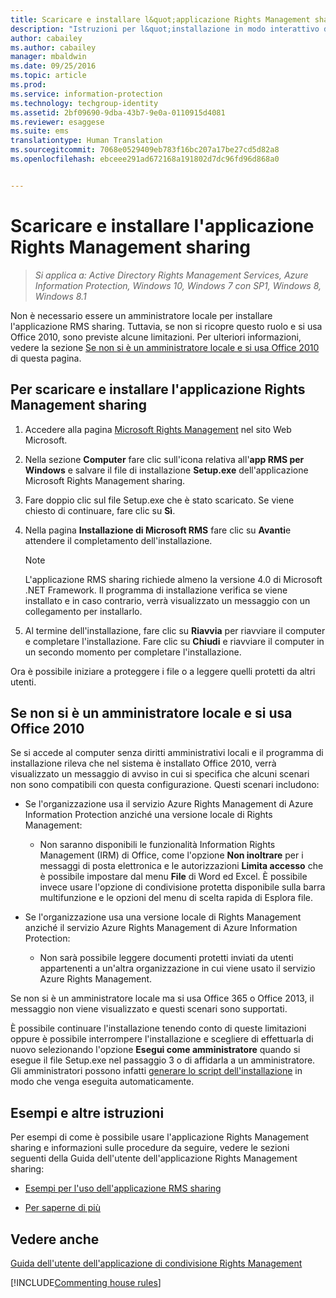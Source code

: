 ```yaml
---
title: Scaricare e installare l&quot;applicazione Rights Management sharing | Azure Information Protection
description: "Istruzioni per l&quot;installazione in modo interattivo dell&quot;applicazione RMS sharing per Windows, affinché sia possibile condividere documenti in modo sicuro con altri utenti."
author: cabailey
ms.author: cabailey
manager: mbaldwin
ms.date: 09/25/2016
ms.topic: article
ms.prod: 
ms.service: information-protection
ms.technology: techgroup-identity
ms.assetid: 2bf09690-9dba-43b7-9e0a-0110915d4081
ms.reviewer: esaggese
ms.suite: ems
translationtype: Human Translation
ms.sourcegitcommit: 7068e0529409eb783f16bc207a17be27cd5d82a8
ms.openlocfilehash: ebceee291ad672168a191802d7dc96fd96d868a0


---
```


# <a name="download-and-install-the-rights-management-sharing-application"></a>Scaricare e installare l'applicazione Rights Management sharing

>*Si applica a: Active Directory Rights Management Services, Azure Information Protection, Windows 10, Windows 7 con SP1, Windows 8, Windows 8.1*

Non è necessario essere un amministratore locale per installare l'applicazione RMS sharing. Tuttavia, se non si ricopre questo ruolo e si usa Office 2010, sono previste alcune limitazioni. Per ulteriori informazioni, vedere la sezione [Se non si è un amministratore locale e si usa Office 2010](#if-you-are-not-a-local-administrator-and-use-office-2010) di questa pagina.

## <a name="to-download-and-install-the-rights-management-sharing-application"></a>Per scaricare e installare l'applicazione Rights Management sharing

1.  Accedere alla pagina [Microsoft Rights Management](http://go.microsoft.com/fwlink/?LinkId=303970) nel sito Web Microsoft.

2.  Nella sezione **Computer** fare clic sull'icona relativa all'**app RMS per Windows** e salvare il file di installazione **Setup.exe** dell'applicazione Microsoft Rights Management sharing.

3.  Fare doppio clic sul file Setup.exe che è stato scaricato. Se viene chiesto di continuare, fare clic su **Sì**.

4.  Nella pagina **Installazione di Microsoft RMS** fare clic su **Avanti**e attendere il completamento dell'installazione.

    > [!NOTE]
    > L'applicazione RMS sharing richiede almeno la versione 4.0 di Microsoft .NET Framework. Il programma di installazione verifica se viene installato e in caso contrario, verrà visualizzato un messaggio con un collegamento per installarlo.

5.  Al termine dell'installazione, fare clic su **Riavvia** per riavviare il computer e completare l'installazione. Fare clic su **Chiudi** e riavviare il computer in un secondo momento per completare l'installazione.

Ora è possibile iniziare a proteggere i file o a leggere quelli protetti da altri utenti.

## <a name="if-you-are-not-a-local-administrator-and-use-office-2010"></a>Se non si è un amministratore locale e si usa Office 2010
Se si accede al computer senza diritti amministrativi locali e il programma di installazione rileva che nel sistema è installato Office 2010, verrà visualizzato un messaggio di avviso in cui si specifica che alcuni scenari non sono compatibili con questa configurazione. Questi scenari includono:

-   Se l'organizzazione usa il servizio Azure Rights Management di Azure Information Protection anziché una versione locale di Rights Management:

    -   Non saranno disponibili le funzionalità Information Rights Management (IRM) di Office, come l'opzione **Non inoltrare** per i messaggi di posta elettronica e le autorizzazioni **Limita accesso** che è possibile impostare dal menu **File** di Word ed Excel. È possibile invece usare l'opzione di condivisione protetta disponibile sulla barra multifunzione e le opzioni del menu di scelta rapida di Esplora file.

-   Se l'organizzazione usa una versione locale di Rights Management anziché il servizio Azure Rights Management di Azure Information Protection:

    -   Non sarà possibile leggere documenti protetti inviati da utenti appartenenti a un'altra organizzazione in cui viene usato il servizio Azure Rights Management.

Se non si è un amministratore locale ma si usa Office 365 o Office 2013, il messaggio non viene visualizzato e questi scenari sono supportati.

È possibile continuare l'installazione tenendo conto di queste limitazioni oppure è possibile interrompere l'installazione e scegliere di effettuarla di nuovo selezionando l'opzione **Esegui come amministratore** quando si esegue il file Setup.exe nel passaggio 3 o di affidarla a un amministratore. Gli amministratori possono infatti [generare lo script dell'installazione](sharing-app-admin-guide.md#automatic-deployment-for-the-microsoft-rights-management-sharing-application) in modo che venga eseguita automaticamente.

## <a name="examples-and-other-instructions"></a>Esempi e altre istruzioni
Per esempi di come è possibile usare l'applicazione Rights Management sharing e informazioni sulle procedure da seguire, vedere le sezioni seguenti della Guida dell'utente dell'applicazione Rights Management sharing:

-   [Esempi per l'uso dell'applicazione RMS sharing](sharing-app-user-guide.md#examples-for-using-the-rms-sharing-application)

-   [Per saperne di più](sharing-app-user-guide.md#what-do-you-want-to-do)

## <a name="see-also"></a>Vedere anche
[Guida dell'utente dell'applicazione di condivisione Rights Management](sharing-app-user-guide.md)

[!INCLUDE[Commenting house rules](../includes/houserules.md)]



<!--HONumber=Jan17_HO4-->


